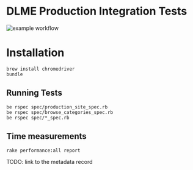 # DLME Production Integration Tests
![example workflow](https://github.com/waynegraham/dlme_tests/actions/workflows/ruby.yml/badge.svg)


# Installation

```
brew install chromedriver
bundle
```

## Running Tests

```
be rspec spec/production_site_spec.rb
be rspec spec/browse_categories_spec.rb
be rspec spec/*_spec.rb
```

## Time measurements

```
rake performance:all report
```

TODO: link to the metadata record